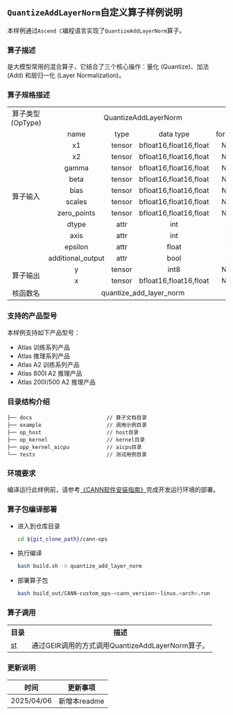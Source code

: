 ## `QuantizeAddLayerNorm`自定义算子样例说明 
本样例通过`Ascend C`编程语言实现了`QuantizeAddLayerNorm`算子。

### 算子描述
是大模型常用的混合算子，它结合了三个核心操作：量化 (Quantize)、加法 (Add) 和层归一化 (Layer Normalization)。

### 算子规格描述

<table>
<tr><td rowspan="1" align="center">算子类型(OpType)</td><td colspan="4" align="center">QuantizeAddLayerNorm</td></tr>
</tr>
<tr><td rowspan="12" align="center">算子输入</td><td align="center">name</td><td align="center">type</td><td align="center">data type</td><td align="center">format</td></tr>
<tr><td align="center">x1</td><td align="center">tensor</td><td align="center">bfloat16,float16,float</td><td align="center">ND</td></tr>
<tr><td align="center">x2</td><td align="center">tensor</td><td align="center">bfloat16,float16,float</td><td align="center">ND</td></tr>
<tr><td align="center">gamma</td><td align="center">tensor</td><td align="center">bfloat16,float16,float</td><td align="center">ND</td></tr>
<tr><td align="center">beta</td><td align="center">tensor</td><td align="center">bfloat16,float16,float</td><td align="center">ND</td></tr>
<tr><td align="center">bias</td><td align="center">tensor</td><td align="center">bfloat16,float16,float</td><td align="center">ND</td></tr>
<tr><td align="center">scales</td><td align="center">tensor</td><td align="center">bfloat16,float16,float</td><td align="center">ND</td></tr>
<tr><td align="center">zero_points</td><td align="center">tensor</td><td align="center">bfloat16,float16,float</td><td align="center">ND</td></tr>
<tr><td align="center">dtype</td><td align="center">attr</td><td align="center">int</td><td align="center">-</td></tr>
<tr><td align="center">axis</td><td align="center">attr</td><td align="center">int</td><td align="center">-</td></tr>
<tr><td align="center">epsilon</td><td align="center">attr</td><td align="center">float</td><td align="center">-</td></tr>
<tr><td align="center">additional_output</td><td align="center">attr</td><td align="center">bool</td><td align="center">-</td></tr>
</tr>
</tr>
<tr><td rowspan="2" align="center">算子输出</td><td align="center">y</td><td align="center">tensor</td><td align="center">int8</td><td align="center">ND</td></tr>
<tr><td align="center">x</td><td align="center">tensor</td><td align="center">bfloat16,float16,float</td><td align="center">ND</td></tr>
</tr>
<tr><td rowspan="1" align="center">核函数名</td><td colspan="4" align="center">quantize_add_layer_norm</td></tr>
</table>

### 支持的产品型号
本样例支持如下产品型号：
- Atlas 训练系列产品
- Atlas 推理系列产品
- Atlas A2 训练系列产品
- Atlas 800I A2 推理产品
- Atlas 200I/500 A2 推理产品

### 目录结构介绍
```
├── docs                        // 算子文档目录
├── example                     // 调用示例目录
├── op_host                     // host目录
├── op_kernel                   // kernel目录
├── opp_kernel_aicpu            // aicpu目录
└── tests                       // 测试用例目录
```

### 环境要求
编译运行此样例前，请参考[《CANN软件安装指南》](https://hiascend.com/document/redirect/CannCommunityInstSoftware)完成开发运行环境的部署。

### 算子包编译部署
  - 进入到仓库目录

    ```bash
    cd ${git_clone_path}/cann-ops
    ```

  - 执行编译

    ```bash
    bash build.sh -n quantize_add_layer_norm
    ```

  - 部署算子包

    ```bash
    bash build_out/CANN-custom_ops-<cann_version>-linux.<arch>.run
    ```
### 算子调用
<table>
    <th>目录</th><th>描述</th>
    <tr>
        <td><a href="./tests/st"> st</td><td>通过GEIR调用的方式调用QuantizeAddLayerNorm算子。</td>
    </tr>
</table>

### 更新说明
| 时间 | 更新事项 |
|----|------|
| 2025/04/06 | 新增本readme |